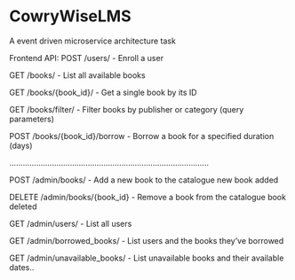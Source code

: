 # CowryWiseLMS
A event driven microservice architecture task


Frontend API:
POST /users/ - Enroll a user

GET /books/ - List all available books

GET /books/{book_id}/ - Get a single book by its ID

GET /books/filter/ - Filter books by publisher or category (query parameters)

POST /books/{book_id}/borrow - Borrow a book for a specified duration (days) 


.........................................................................................

POST /admin/books/ - Add a new book to the catalogue new book added

DELETE /admin/books/{book_id} - Remove a book from the catalogue book deleted

GET /admin/users/ - List all users

GET /admin/borrowed_books/ - List users and the books they’ve borrowed

GET /admin/unavailable_books/ - List unavailable books and their available dates..
